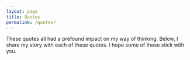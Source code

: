 ```yaml
---
layout: page
title: Quotes
permalink: /quotes/
---
```


These quotes all had a prefound impact on my way of thinking. Below, I share my story with each of these quotes. I hope some of these stick with you.

<!--*"Create for yourself"* - Rick Rubin[^1]  
  
*"It's just math, show up every single day"* - Kobe[^2]  
  
*"From what we get, we can make a living; what we give, however, makes a life"* - Arthur Ashe[^3]

*"Those who are numb to fear are first to die"* - Makoto Yukimura (Vinland Saga)[^4]

*"If the difference is the racket, then it ain't you"* - Solia Valentine[^5]

*"Ever tried, ever failed, no matter, try again, fail again, fail better"* - Stan Wawrinka[^6]

*"Speak what we feel, not what we ought to say"* - Shakespeare[^7]

*"Enduring means accepting. Accepting things as they are and not as you wish them to be"* - Nadal[^8]

*"Failure isn't falling, it's staying down"* - Miss Andrew[^9]

*"Be like water, my friend"* - Bruce Lee[^10]

*"If he fails, at least he fails while daring greatly, so that his place shall never be with those cold and timid souls who never knew neither victory nor defeat"* - Theodore Roosevelt[^11]

*"Stand and fight!"* - Yasuhisa Hara[^12]

*"Adversity does not build character, it reveals it"* - James Lane Allen[^13]

*"Pressure is a privelage"* - Peyton Manning[^14]

*"Everybody's gotta live,  
Before you know the reason why*" - Arthur Lee[^15]

*"To become over-familiar with one weapon is as much a fault as not knowing it sufficiently well"* - Miyamoto Musashi[^16]

*"You should not copy others, but use weapons which you can handle properly"* - Miyamoto Musashi[^17]

*"You are not special because of who you are but what you do"* - Toni Nadal[^18]

*"The distance of a desperately moving snail is easily dwarfed of a running dog"* - Takehiko Inou (REAL)[^19]

<hr/>
<br/>
## Footnotes
[^1]:

[^2]:

[^3]:

[^4]:

[^5]:

[^6]:

[^7]:

[^8]:

[^9]:

[^10]:

[^11]:

[^12]:

[^13]:

[^14]:

[^15]:

[^16]:

[^17]:

[^18]:

[^19]:
-->


